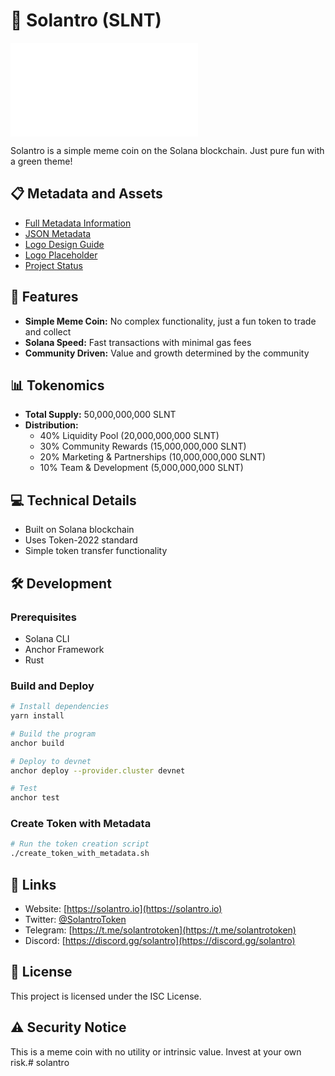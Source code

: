 # 🥬 Solantro (SLNT)

![Solantro Banner](./assets/logo.txt)

Solantro is a simple meme coin on the Solana blockchain. Just pure fun with a green theme!

## 📋 Metadata and Assets
- [Full Metadata Information](./SOLANTRO_METADATA.md)
- [JSON Metadata](./SOLANTRO_METADATA.json)
- [Logo Design Guide](./assets/logo_design_guide.md)
- [Logo Placeholder](./assets/logo.md)
- [Project Status](./PROJECT_STATUS.md)

## 🚀 Features

- **Simple Meme Coin:** No complex functionality, just a fun token to trade and collect
- **Solana Speed:** Fast transactions with minimal gas fees
- **Community Driven:** Value and growth determined by the community

## 📊 Tokenomics

- **Total Supply:** 50,000,000,000 SLNT
- **Distribution:**
  * 40% Liquidity Pool (20,000,000,000 SLNT)
  * 30% Community Rewards (15,000,000,000 SLNT)
  * 20% Marketing & Partnerships (10,000,000,000 SLNT)
  * 10% Team & Development (5,000,000,000 SLNT)

## 💻 Technical Details

- Built on Solana blockchain
- Uses Token-2022 standard
- Simple token transfer functionality

## 🛠️ Development

### Prerequisites

- Solana CLI
- Anchor Framework
- Rust

### Build and Deploy

```bash
# Install dependencies
yarn install

# Build the program
anchor build

# Deploy to devnet
anchor deploy --provider.cluster devnet

# Test
anchor test
```

### Create Token with Metadata

```bash
# Run the token creation script
./create_token_with_metadata.sh
```

## 🔗 Links

- Website: [https://solantro.io](https://solantro.io)
- Twitter: [@SolantroToken](https://twitter.com/SolantroToken)
- Telegram: [https://t.me/solantrotoken](https://t.me/solantrotoken)
- Discord: [https://discord.gg/solantro](https://discord.gg/solantro)

## 📄 License

This project is licensed under the ISC License.

## ⚠️ Security Notice

This is a meme coin with no utility or intrinsic value. Invest at your own risk.# solantro
